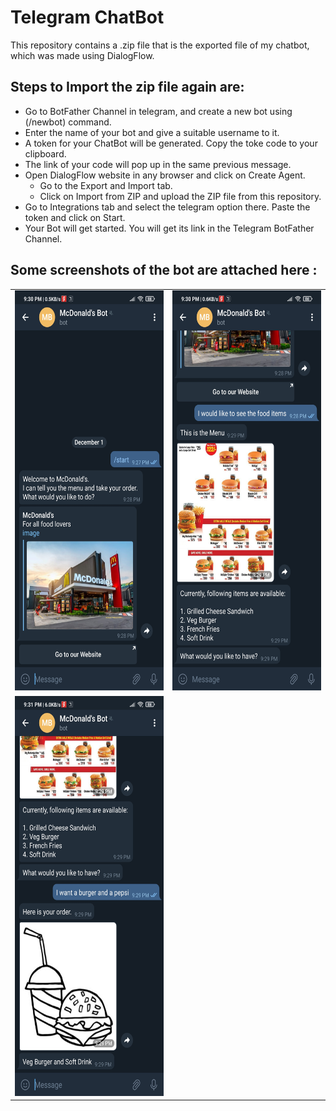 # Telegram ChatBot

This repository contains a .zip file that is the exported file of my chatbot, which was made using DialogFlow.

## Steps to Import the zip file again are:
   * Go to BotFather Channel in telegram, and create a new bot using (/newbot) command.
   * Enter the name of your bot and give a suitable username to it.
   * A token for your ChatBot will be generated. Copy the toke code to your clipboard.
   * The link of your code will pop up in the same previous message. 
   * Open DialogFlow website in any browser and click on Create Agent.
       * Go to the Export and Import tab.
       * Click on Import from ZIP and upload the ZIP file from this repository.
   * Go to Integrations tab and select the telegram option there. Paste the token and click on Start.
   * Your Bot will get started. You will get its link in the Telegram BotFather Channel.

## Some screenshots of the bot are attached here :
<table>
<tr>
  <td><img src = "Screenshot_2020-12-01-21-30-16-487_org.telegram.messenger.jpg" height="640" width="320"></td>
  <td><img src = "Screenshot_2020-12-01-21-30-38-463_org.telegram.messenger.jpg" height="640" width="320"></td>
</tr>
<tr>
  <td><img src = "Screenshot_2020-12-01-21-31-19-236_org.telegram.messenger.jpg" height="640" width="320"></td>
  <td></td>
  </tr>
  </table>
